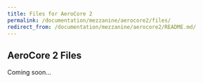 ```yaml
---
title: Files for AeroCore 2
permalink: /documentation/mezzanine/aerocore2/files/
redirect_from: /documentation/mezzanine/aerocore2/README.md/
---
```

## AeroCore 2 Files

Coming soon...

